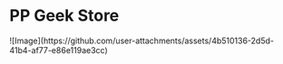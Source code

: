 <h1>PP Geek Store</h1>
![Image](https://github.com/user-attachments/assets/4b510136-2d5d-41b4-af77-e86e119ae3cc)
